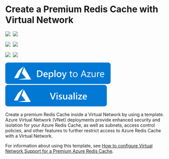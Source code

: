 # Create a Premium Redis Cache with Virtual Network

<IMG SRC="https://azurequickstartsservice.blob.core.windows.net/badges/201-redis-premium-vnet/PublicLastTestDate.svg" />&nbsp;
<IMG SRC="https://azurequickstartsservice.blob.core.windows.net/badges/201-redis-premium-vnet/PublicDeployment.svg" />&nbsp;

<IMG SRC="https://azurequickstartsservice.blob.core.windows.net/badges/201-redis-premium-vnet/FairfaxLastTestDate.svg" />&nbsp;
<IMG SRC="https://azurequickstartsservice.blob.core.windows.net/badges/201-redis-premium-vnet/FairfaxDeployment.svg" />&nbsp;

<IMG SRC="https://azurequickstartsservice.blob.core.windows.net/badges/201-redis-premium-vnet/BestPracticeResult.svg" />&nbsp;
<IMG SRC="https://azurequickstartsservice.blob.core.windows.net/badges/201-redis-premium-vnet/CredScanResult.svg" />&nbsp;

<a href="https://portal.azure.com/#create/Microsoft.Template/uri/https%3A%2F%2Fraw.githubusercontent.com%2Fazure%2Fazure-quickstart-templates%2Fmaster%2F201-redis-premium-vnet%2Fazuredeploy.json" target="_blank">
    <img src="https://raw.githubusercontent.com/Azure/azure-quickstart-templates/master/1-CONTRIBUTION-GUIDE/images/deploytoazure.svg?sanitize=true"/>
</a>
<a href="http://armviz.io/#/?load=https%3A%2F%2Fraw.githubusercontent.com%2FAzure%2Fazure-quickstart-templates%2Fmaster%2F201-redis-premium-vnet%2Fazuredeploy.json" target="_blank">
    <img src="https://raw.githubusercontent.com/Azure/azure-quickstart-templates/master/1-CONTRIBUTION-GUIDE/images/visualizebutton.svg?sanitize=true"/>
</a>

Create a premium Redis Cache inside a Virtual Network by using a template. Azure Virtual Network (VNet) deployments provide enhanced security and isolation for your Azure Redis Cache, as well as subnets, access control policies, and other features to further restrict access to Azure Redis Cache with a Virtual Network.

For information about using this template, see [How to configure Virtual Network Support for a Premium Azure Redis Cache](https://azure.microsoft.com/documentation/articles/cache-how-to-premium-vnet/).

